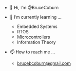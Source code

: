 - 👋 Hi, I’m @BruceCoburn
- 🌱 I’m currently learning ...
  + Embedded Systems
  + RTOS
  + Microcontrollers
  + Information Theory

- 📫 How to reach me ...
  + brucebcoburn@gmail.com
